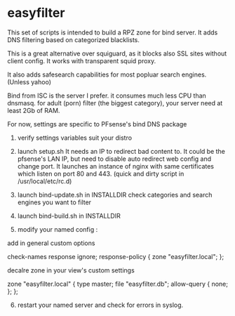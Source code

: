 # easyfilter

This set of scripts is intended to build a RPZ zone for bind server.
It adds DNS filtering based on categorized blacklists.

This is a great alternative over squiguard, as it blocks also SSL sites without client config.
It works with transparent squid proxy.

It also adds safesearch capabilities for most popluar search engines. (Unless yahoo)

Bind from ISC is the server I prefer. it consumes much less CPU than dnsmasq.
for adult (porn) filter (the biggest category), your server need at least 2Gb of RAM.

For now, settings are specific to PFsense's bind DNS package

1) verify settings variables suit your distro 

2) launch setup.sh
It needs an IP to redirect bad content to.
It could be the pfsense's LAN IP, but need to disable auto redirect web config and change port.
It launches an instance of nginx with same certificates which listen on port 80 and 443. (quick and dirty script in /usr/local/etc/rc.d)

3) launch bind-update.sh in INSTALLDIR
check categories and search engines you want to filter

4) launch bind-build.sh in INSTALLDIR

5) modify your named config :

add in general custom options

check-names response ignore;
response-policy { zone "easyfilter.local"; };

decalre zone in your view's custom settings

zone "easyfilter.local" {
   type master;
   file "easyfilter.db";
   allow-query { none; };
};


6) restart your named server and check for errors in syslog.
